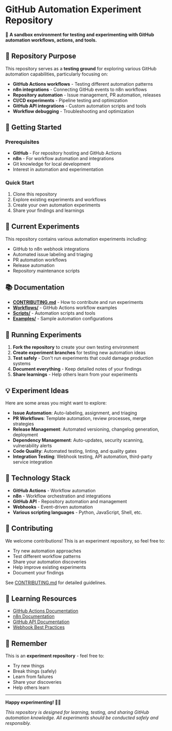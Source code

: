 # GitHub Automation Experiment Repository

🧪 **A sandbox environment for testing and experimenting with GitHub automation workflows, actions, and tools.**

## 🎯 Repository Purpose

This repository serves as a **testing ground** for exploring various GitHub automation capabilities, particularly focusing on:

- **GitHub Actions workflows** - Testing different automation patterns
- **n8n integrations** - Connecting GitHub events to n8n workflows
- **Repository automation** - Issue management, PR automation, releases
- **CI/CD experiments** - Pipeline testing and optimization
- **GitHub API integrations** - Custom automation scripts and tools
- **Workflow debugging** - Troubleshooting and optimization

## 🚀 Getting Started

### Prerequisites
- **GitHub** - For repository hosting and GitHub Actions
- **n8n** - For workflow automation and integrations
- Git knowledge for local development
- Interest in automation and experimentation

### Quick Start
1. Clone this repository
2. Explore existing experiments and workflows
3. Create your own automation experiments
4. Share your findings and learnings

## 🔬 Current Experiments

This repository contains various automation experiments including:
- GitHub to n8n webhook integrations
- Automated issue labeling and triaging
- PR automation workflows
- Release automation
- Repository maintenance scripts

## 📚 Documentation

- **[CONTRIBUTING.md](CONTRIBUTING.md)** - How to contribute and run experiments
- **[Workflows/](workflows/)** - GitHub Actions workflow examples
- **[Scripts/](scripts/)** - Automation scripts and tools
- **[Examples/](examples/)** - Sample automation configurations

## 🧪 Running Experiments

1. **Fork the repository** to create your own testing environment
2. **Create experiment branches** for testing new automation ideas
3. **Test safely** - Don't run experiments that could damage production systems
4. **Document everything** - Keep detailed notes of your findings
5. **Share learnings** - Help others learn from your experiments

## 💡 Experiment Ideas

Here are some areas you might want to explore:
- **Issue Automation**: Auto-labeling, assignment, and triaging
- **PR Workflows**: Template automation, review processes, merge strategies
- **Release Management**: Automated versioning, changelog generation, deployment
- **Dependency Management**: Auto-updates, security scanning, vulnerability alerts
- **Code Quality**: Automated testing, linting, and quality gates
- **Integration Testing**: Webhook testing, API automation, third-party service integration

## 🔧 Technology Stack

- **GitHub Actions** - Workflow automation
- **n8n** - Workflow orchestration and integrations
- **GitHub API** - Repository automation and management
- **Webhooks** - Event-driven automation
- **Various scripting languages** - Python, JavaScript, Shell, etc.

## 🤝 Contributing

We welcome contributions! This is an experiment repository, so feel free to:
- Try new automation approaches
- Test different workflow patterns
- Share your automation discoveries
- Help improve existing experiments
- Document your findings

See [CONTRIBUTING.md](CONTRIBUTING.md) for detailed guidelines.

## 📖 Learning Resources

- [GitHub Actions Documentation](https://docs.github.com/en/actions)
- [n8n Documentation](https://docs.n8n.io/)
- [GitHub API Documentation](https://docs.github.com/en/rest)
- [Webhook Best Practices](https://docs.github.com/en/developers/webhooks-and-events)

## 🎯 Remember

This is an **experiment repository** - feel free to:
- Try new things
- Break things (safely)
- Learn from failures
- Share your discoveries
- Help others learn

---

**Happy experimenting! 🚀🧪**

*This repository is designed for learning, testing, and sharing GitHub automation knowledge. All experiments should be conducted safely and responsibly.*





